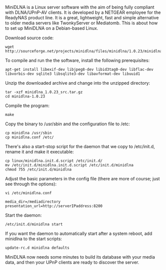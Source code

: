 MiniDLNA is a Linux server software with the aim of being fully compliant with DLNA/UPnP-AV clients. It is developed by a NETGEAR employee for the ReadyNAS product line. It is a great, lightweight, fast and simple alternative to older media servers like TwonkyServer or Mediatomb. This is about how to set up MiniDLNA on a Debian-based Linux.  

Download source code:

    wget http://sourceforge.net/projects/minidlna/files/minidlna/1.0.23/minidlna_1.0.23_src.tar.gz

To compile and run the the software, install the following prerequisites:

    apt-get install libexif-dev libjpeg8-dev libid3tag0-dev libflac-dev libvorbis-dev sqlite3 libsqlite3-dev libavformat-dev libuuid1

Unzip the downloaded archive and change into the unzipped directory:

    tar -xzf minidlna_1.0.23_src.tar.gz
    cd minidlna-1.0.23

Compile the program:

    make

Copy the binary to /usr/sbin and the configuration file to /etc:

    cp minidlna /usr/sbin 
    cp minidlna.conf /etc/ 

There's also a start-stop script for the daemon that we copy to /etc/init.d, rename it and make it executable:

    cp linux/minidlna.init.d.script /etc/init.d/
    mv /etc/init.d/minidlna.init.d.script /etc/init.d/minidlna
    chmod 755 /etc/init.d/minidlna

Adjust the basic parameters in the config file (there are more of course; just see through the options):

    vi /etc/minidlna.conf

    media_dir=/mediadirectory
    presentation_url=http://serverIPaddress:8200

Start the daemon:

    /etc/init.d/minidlna start

If you want the daemon to automatically start after a system reboot, add minidlna to the start scripts:

    update-rc.d minidlna defaults 

MiniDLNA now needs some minutes to build its database with your media data, and then your UPnP clients are ready to discover the server.  
